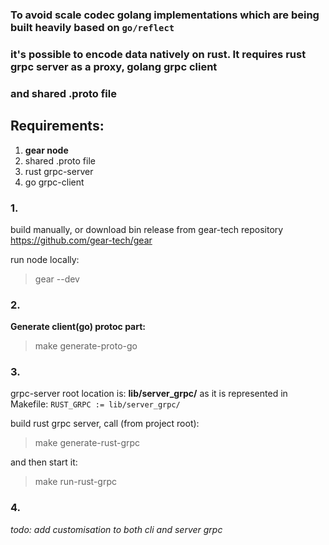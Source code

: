 ### To avoid scale codec golang implementations which are being built heavily based on `go/reflect` 
### it's possible to encode data natively on rust. It requires rust grpc server as a proxy, golang grpc client
### and shared .proto file



## Requirements:

1.  **gear node** 
2. shared .proto file
3. rust grpc-server 
4. go grpc-client

### 1.
build manually, or download bin release from gear-tech repository https://github.com/gear-tech/gear

run node locally:
>  gear --dev

### 2.

**Generate client(go) protoc part:**
> make generate-proto-go

### 3.

grpc-server root location is: **lib/server_grpc/**
as it is represented in Makefile: `RUST_GRPC := lib/server_grpc/`

build rust grpc server, call (from project root):
> make generate-rust-grpc

and then start it:
> make run-rust-grpc

### 4.
*todo: add customisation to both cli and server grpc* 


